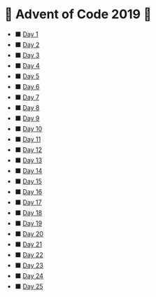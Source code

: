 # :christmas_tree: Advent of Code 2019 :christmas_tree:


* :black_large_square: [Day 1](https://github.com/savio-henrique/advent-of-code/tree/master/2019/Day%201)
* :black_large_square: [Day 2](https://github.com/savio-henrique/advent-of-code/tree/master/2019/Day%202)
* :black_large_square: [Day 3](https://github.com/savio-henrique/advent-of-code/tree/master/2019/Day%203)
* :black_large_square: [Day 4](https://github.com/savio-henrique/advent-of-code/tree/master/2019/Day%204)
* :black_large_square: [Day 5](https://github.com/savio-henrique/advent-of-code/tree/master/2019/Day%205)
* :black_large_square: [Day 6](https://github.com/savio-henrique/advent-of-code/tree/master/2019/Day%206)
* :black_large_square: [Day 7](https://github.com/savio-henrique/advent-of-code/tree/master/2019/Day%207)
* :black_large_square: [Day 8](https://github.com/savio-henrique/advent-of-code/tree/master/2019/Day%208)
* :black_large_square: [Day 9](https://github.com/savio-henrique/advent-of-code/tree/master/2019/Day%209)
* :black_large_square: [Day 10](https://github.com/savio-henrique/advent-of-code/tree/master/2019/Day%2010)
* :black_large_square: [Day 11](https://github.com/savio-henrique/advent-of-code/tree/master/2019/Day%2011)
* :black_large_square: [Day 12](https://github.com/savio-henrique/advent-of-code/tree/master/2019/Day%2012)
* :black_large_square: [Day 13](https://github.com/savio-henrique/advent-of-code/tree/master/2019/Day%2013)
* :black_large_square: [Day 14](https://github.com/savio-henrique/advent-of-code/tree/master/2019/Day%2014)
* :black_large_square: [Day 15](https://github.com/savio-henrique/advent-of-code/tree/master/2019/Day%2015)
* :black_large_square: [Day 16](https://github.com/savio-henrique/advent-of-code/tree/master/2019/Day%2016)
* :black_large_square: [Day 17](https://github.com/savio-henrique/advent-of-code/tree/master/2019/Day%2017)
* :black_large_square: [Day 18](https://github.com/savio-henrique/advent-of-code/tree/master/2019/Day%2018)
* :black_large_square: [Day 19](https://github.com/savio-henrique/advent-of-code/tree/master/2019/Day%2019)
* :black_large_square: [Day 20](https://github.com/savio-henrique/advent-of-code/tree/master/2019/Day%2020)
* :black_large_square: [Day 21](https://github.com/savio-henrique/advent-of-code/tree/master/2019/Day%2021)
* :black_large_square: [Day 22](https://github.com/savio-henrique/advent-of-code/tree/master/2019/Day%2022)
* :black_large_square: [Day 23](https://github.com/savio-henrique/advent-of-code/tree/master/2019/Day%2023)
* :black_large_square: [Day 24](https://github.com/savio-henrique/advent-of-code/tree/master/2019/Day%2024)
* :black_large_square: [Day 25](https://github.com/savio-henrique/advent-of-code/tree/master/2019/Day%2025)
